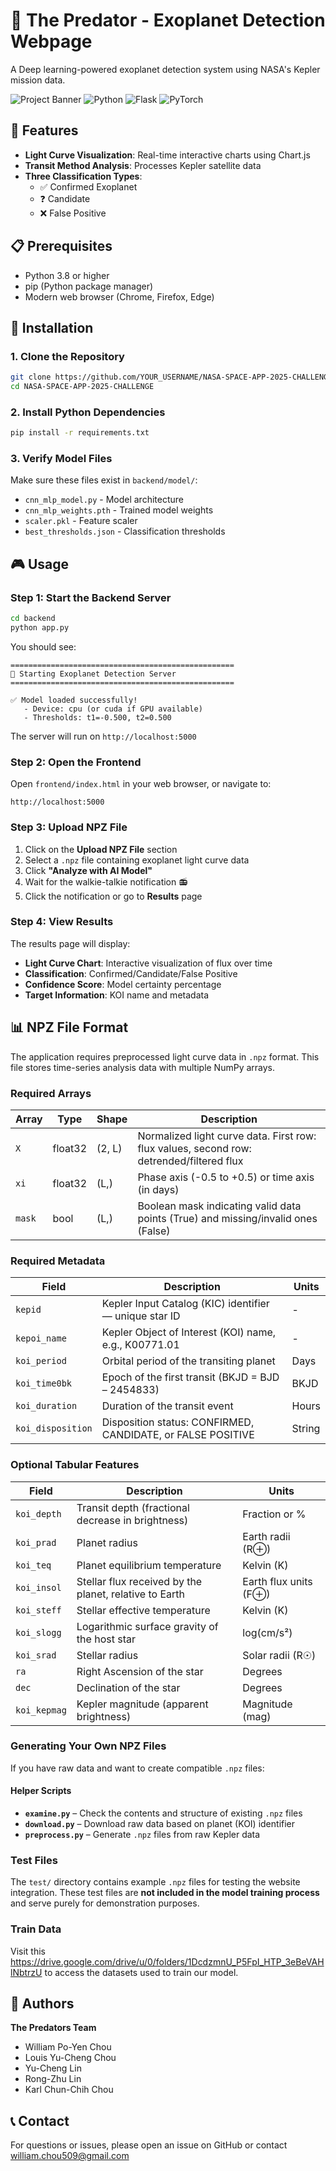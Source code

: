 # 🌌 The Predator - Exoplanet Detection Webpage

A Deep learning-powered exoplanet detection system using NASA's Kepler mission data. 

![Project Banner](https://img.shields.io/badge/NASA-Space%20Apps%202025-blue)
![Python](https://img.shields.io/badge/Python-3.8+-green)
![Flask](https://img.shields.io/badge/Flask-3.0.0-lightgrey)
![PyTorch](https://img.shields.io/badge/PyTorch-2.1.0-red)

## 🎯 Features
- **Light Curve Visualization**: Real-time interactive charts using Chart.js
- **Transit Method Analysis**: Processes Kepler satellite data
- **Three Classification Types**:
  - ✅ Confirmed Exoplanet
  - ❓ Candidate
  - ❌ False Positive

## 📋 Prerequisites

- Python 3.8 or higher
- pip (Python package manager)
- Modern web browser (Chrome, Firefox, Edge)

## 🚀 Installation

### 1. Clone the Repository

```bash
git clone https://github.com/YOUR_USERNAME/NASA-SPACE-APP-2025-CHALLENGE.git
cd NASA-SPACE-APP-2025-CHALLENGE
```

### 2. Install Python Dependencies

```bash
pip install -r requirements.txt
```

### 3. Verify Model Files

Make sure these files exist in `backend/model/`:
- `cnn_mlp_model.py` - Model architecture
- `cnn_mlp_weights.pth` - Trained model weights
- `scaler.pkl` - Feature scaler
- `best_thresholds.json` - Classification thresholds

## 🎮 Usage

### Step 1: Start the Backend Server

```bash
cd backend
python app.py
```

You should see:
```
==================================================
🚀 Starting Exoplanet Detection Server
==================================================

✅ Model loaded successfully!
   - Device: cpu (or cuda if GPU available)
   - Thresholds: t1=-0.500, t2=0.500
```

The server will run on `http://localhost:5000`

### Step 2: Open the Frontend

Open `frontend/index.html` in your web browser, or navigate to:
```
http://localhost:5000
```

### Step 3: Upload NPZ File

1. Click on the **Upload NPZ File** section
2. Select a `.npz` file containing exoplanet light curve data
3. Click **"Analyze with AI Model"**
4. Wait for the walkie-talkie notification 📻
5. Click the notification or go to **Results** page

### Step 4: View Results

The results page will display:
- **Light Curve Chart**: Interactive visualization of flux over time
- **Classification**: Confirmed/Candidate/False Positive
- **Confidence Score**: Model certainty percentage
- **Target Information**: KOI name and metadata

## 📊 NPZ File Format

The application requires preprocessed light curve data in `.npz` format. This file stores time-series analysis data with multiple NumPy arrays.

### Required Arrays

| Array | Type | Shape | Description |
|-------|------|-------|-------------|
| `X` | float32 | (2, L) | Normalized light curve data. First row: flux values, second row: detrended/filtered flux |
| `xi` | float32 | (L,) | Phase axis (-0.5 to +0.5) or time axis (in days) |
| `mask` | bool | (L,) | Boolean mask indicating valid data points (True) and missing/invalid ones (False) |

### Required Metadata

| Field | Description | Units |
|-------|-------------|-------|
| `kepid` | Kepler Input Catalog (KIC) identifier — unique star ID | - |
| `kepoi_name` | Kepler Object of Interest (KOI) name, e.g., K00771.01 | - |
| `koi_period` | Orbital period of the transiting planet | Days |
| `koi_time0bk` | Epoch of the first transit (BKJD = BJD – 2454833) | BKJD |
| `koi_duration` | Duration of the transit event | Hours |
| `koi_disposition` | Disposition status: CONFIRMED, CANDIDATE, or FALSE POSITIVE | String |

### Optional Tabular Features

| Field | Description | Units |
|-------|-------------|-------|
| `koi_depth` | Transit depth (fractional decrease in brightness) | Fraction or % |
| `koi_prad` | Planet radius | Earth radii (R⊕) |
| `koi_teq` | Planet equilibrium temperature | Kelvin (K) |
| `koi_insol` | Stellar flux received by the planet, relative to Earth | Earth flux units (F⊕) |
| `koi_steff` | Stellar effective temperature | Kelvin (K) |
| `koi_slogg` | Logarithmic surface gravity of the host star | log(cm/s²) |
| `koi_srad` | Stellar radius | Solar radii (R☉) |
| `ra` | Right Ascension of the star | Degrees |
| `dec` | Declination of the star | Degrees |
| `koi_kepmag` | Kepler magnitude (apparent brightness) | Magnitude (mag) |

### Generating Your Own NPZ Files

If you have raw data and want to create compatible `.npz` files:

#### Helper Scripts

- **`examine.py`** – Check the contents and structure of existing `.npz` files
- **`download.py`** – Download raw data based on planet (KOI) identifier
- **`preprocess.py`** – Generate `.npz` files from raw Kepler data

### Test Files

The `test/` directory contains example `.npz` files for testing the website integration. These test files are **not included in the model training process** and serve purely for demonstration purposes.

### Train Data
Visit this https://drive.google.com/drive/u/0/folders/1DcdzmnU_P5FpI_HTP_3eBeVAHlNbtrzU to access the datasets used to train our model.

## 👥 Authors

**The Predators Team**
- William Po-Yen Chou
- Louis Yu-Cheng Chou
- Yu-Cheng Lin
- Rong-Zhu Lin
- Karl Chun-Chih Chou

## 📞 Contact

For questions or issues, please open an issue on GitHub or contact william.chou509@gmail.com